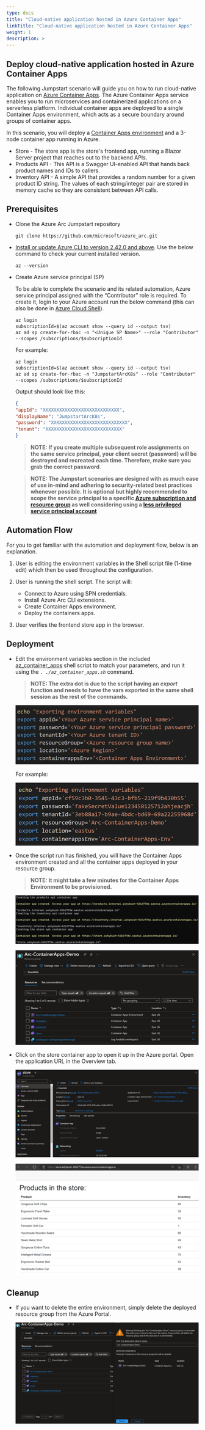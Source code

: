 ```yaml
---
type: docs
title: "Cloud-native application hosted in Azure Container Apps"
linkTitle: "Cloud-native application hosted in Azure Container Apps"
weight: 1
description: >
---
```


## Deploy cloud-native application hosted in Azure Container Apps

The following Jumpstart scenario will guide you on how to run cloud-native application on [Azure Container Apps](https://azure.microsoft.com/en-us/products/container-apps/). The Azure Container Apps service enables you to run microservices and containerized applications on a serverless platform. Individual container apps are deployed to a single Container Apps environment, which acts as a secure boundary around groups of container apps.

In this scenario, you will deploy a [Container Apps environment](https://learn.microsoft.com/en-us/azure/container-apps/environment) and a 3-node container app running in Azure.

- Store - The store app is the store's frontend app, running a Blazor Server project that reaches out to the backend APIs.
- Products API - This API is a Swagger UI-enabled API that hands back product names and IDs to callers.
- Inventory API - A simple API that provides a random number for a given product ID string. The values of each string/integer pair are stored in memory cache so they are consistent between API calls.

## Prerequisites

- Clone the Azure Arc Jumpstart repository

    ```shell
    git clone https://github.com/microsoft/azure_arc.git
    ```

- [Install or update Azure CLI to version 2.42.0 and above](https://docs.microsoft.com/cli/azure/install-azure-cli?view=azure-cli-latest). Use the below command to check your current installed version.

  ```shell
  az --version
  ```

- Create Azure service principal (SP)

    To be able to complete the scenario and its related automation, Azure service principal assigned with the “Contributor” role is required. To create it, login to your Azure account run the below command (this can also be done in [Azure Cloud Shell](https://shell.azure.com/)).

    ```shell
    az login
    subscriptionId=$(az account show --query id --output tsv)
    az ad sp create-for-rbac -n "<Unique SP Name>" --role "Contributor" --scopes /subscriptions/$subscriptionId
    ```

    For example:

    ```shell
    az login
    subscriptionId=$(az account show --query id --output tsv)
    az ad sp create-for-rbac -n "JumpstartArcK8s" --role "Contributor" --scopes /subscriptions/$subscriptionId
    ```

    Output should look like this:

    ```json
    {
    "appId": "XXXXXXXXXXXXXXXXXXXXXXXXXXXX",
    "displayName": "JumpstartArcK8s",
    "password": "XXXXXXXXXXXXXXXXXXXXXXXXXXXX",
    "tenant": "XXXXXXXXXXXXXXXXXXXXXXXXXXXX"
    }
    ```

    > **NOTE: If you create multiple subsequent role assignments on the same service principal, your client secret (password) will be destroyed and recreated each time. Therefore, make sure you grab the correct password**.

    > **NOTE: The Jumpstart scenarios are designed with as much ease of use in-mind and adhering to security-related best practices whenever possible. It is optional but highly recommended to scope the service principal to a specific [Azure subscription and resource group](https://docs.microsoft.com/cli/azure/ad/sp?view=azure-cli-latest) as well considering using a [less privileged service principal account](https://docs.microsoft.com/azure/role-based-access-control/best-practices)**

## Automation Flow

For you to get familiar with the automation and deployment flow, below is an explanation.

1. User is editing the environment variables in the Shell script file (1-time edit) which then be used throughout the configuration.

2. User is running the shell script. The script will:

    - Connect to Azure using SPN credentials.
    - Install Azure Arc CLI extensions.
    - Create Container Apps environment.
    - Deploy the containers apps.

3. User verifies the frontend store app in the browser.

## Deployment

- Edit the environment variables section in the included [az_container_apps](https://github.com/microsoft/azure_arc/blob/main/azure_arc_app_services_jumpstart/cotainerapps/scripts/az_container_apps.sh) shell script to match your parameters, and run it using the *`. ./az_container_apps.sh`* command.

    > **NOTE: The extra dot is due to the script having an _export_ function and needs to have the vars exported in the same shell session as the rest of the commands.**

    ![Screenshot showing az_container_apps shell script](./01.png)

    For example:

    ![Screenshot showing az_container_apps shell script](./02.png)

- Once the script run has finished, you will have the Container Apps environment created and all the container apps deployed in your resource group.

  > **NOTE: It might take a few minutes for the Container Apps Environment to be provisioned.**

  ![Screenshot showing shell output](./03.png)

  ![Screenshot showing Azure resources](./04.png)

- Click on the store container app to open it up in the Azure portal. Open the application URL in the Overview tab.

  ![Screenshot showing Store App Container Apps](./05.png)

  ![Screenshot showing Store App in the browser](./06.png)

## Cleanup

- If you want to delete the entire environment, simply delete the deployed resource group from the Azure Portal.

  ![Screenshot showing Delete Azure resource group](./07.png)
